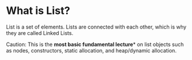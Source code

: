 # What is List?

List is a set of elements. Lists are connected with each other, which is why they are called Linked Lists.

Caution: This is the **most basic fundamental lecture*** on list objects such as nodes, constructors, static allocation, and heap/dynamic allocation.